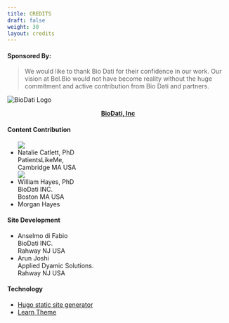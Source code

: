 ```yaml
---
title: CREDITS
draft: false
weight: 30
layout: credits
---
```


#### Sponsored By:
> We would like to thank Bio Dati for their confidence in our work.
> Our vision at Bel.Bio would not have become reality without the huge commitment and active contribution from Bio Dati and partners.

 ![BioDati Logo](https://media.biodati.com/images/logo_biodati-150x58.png) <center>__[BioDati, Inc](https://biodati.com)__</center>

#### Content Contribution

<ul id="credit-container">
    <img class="img-sponsors" src="https://www.gravatar.com/avatar/43039c4dd07afd8765bdb9760b5e42a1?s=150"/>
    <li class="credit">
        <div class="credit-name">
            Natalie Catlett, PhD
        </div>
        PatientsLikeMe,<br> Cambridge MA USA
    </li>
    <img class="img-sponsors" src="https://www.gravatar.com/avatar/43039c4dd07afd8765bdb9760b5e42a1?s=150"/>
    <li class="credit">
        <div class="credit-name">
        William Hayes, PhD
        </div>
        BioDati INC.<br> Boston MA USA
    </li>
    <li class="credit">
        <div class="credit-name">
        Morgan Hayes
        </div>
    </li>
</ul>

#### Site Development

<ul id="credit-container">
    <li class="credit">
        <div class="credit-name">
            Anselmo di Fabio
        </div>
         BioDati INC.<br> Rahway NJ USA
    </li>
    <li class="credit">
        <div class="credit-name">
            Arun Joshi
        </div>
        Applied Dyamic Solutions.<br> Rahway NJ USA
    </li>
</ul>


#### Technology

* [Hugo static site generator](https://gohugo.io/)
* [Learn Theme](https://themes.gohugo.io/hugo-theme-learn/)
